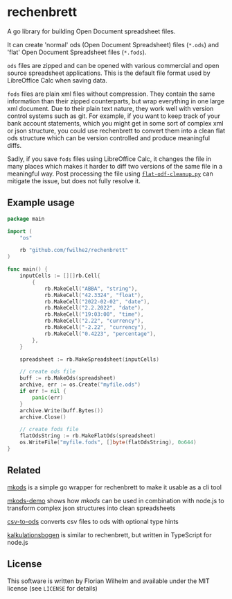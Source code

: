 <!--
SPDX-FileCopyrightText: 2025 Florian Wilhelm

SPDX-License-Identifier: MIT
-->

# rechenbrett

A go library for building Open Document spreadsheet files.

It can create 'normal' ods (Open Document Spreadsheet) files (`*.ods`) and 'flat' Open Document Spreadsheet files (`*.fods`).

`ods` files are zipped and can be opened with various commercial and open source spreadsheet applications.
This is the default file format used by LibreOffice Calc when saving data.

`fods` files are plain xml files without compression.
They contain the same information than their zipped counterparts, but wrap everything in one large xml document.
Due to their plain text nature, they work well with version control systems such as git.
For example, if you want to keep track of your bank account statements, which you might get in some sort of complex xml or json structure, you could use rechenbrett to convert them into a clean flat ods structure which can be version controlled and produce meaningful diffs.

Sadly, if you save `fods` files using LibreOffice Calc, it changes the file in many places which makes it harder to diff two versions of the same file in a meaningful way.
Post processing the file using [`flat-odf-cleanup.py`](https://github.com/fwilhe2/odf-utils/blob/main/flat-odf-cleanup.py) can mitigate the issue, but does not fully resolve it.

## Example usage

```go
package main

import (
	"os"

	rb "github.com/fwilhe2/rechenbrett"
)

func main() {
	inputCells := [][]rb.Cell{
		{
			rb.MakeCell("ABBA", "string"),
			rb.MakeCell("42.3324", "float"),
			rb.MakeCell("2022-02-02", "date"),
			rb.MakeCell("2.2.2022", "date"),
			rb.MakeCell("19:03:00", "time"),
			rb.MakeCell("2.22", "currency"),
			rb.MakeCell("-2.22", "currency"),
			rb.MakeCell("0.4223", "percentage"),
		},
	}

	spreadsheet := rb.MakeSpreadsheet(inputCells)

	// create ods file
	buff := rb.MakeOds(spreadsheet)
	archive, err := os.Create("myfile.ods")
	if err != nil {
		panic(err)
	}
	archive.Write(buff.Bytes())
	archive.Close()

	// create fods file
	flatOdsString := rb.MakeFlatOds(spreadsheet)
	os.WriteFile("myfile.fods", []byte(flatOdsString), 0o644)
}
```

## Related

[mkods](https://github.com/fwilhe2/mkods) is a simple go wrapper for rechenbrett to make it usable as a cli tool

[mkods-demo](https://github.com/fwilhe2/mkods-demo) shows how *mkods* can be used in combination with node.js to transform complex json structures into clean spreadsheets

[csv-to-ods](https://github.com/fwilhe2/csv-to-ods) converts csv files to ods with optional type hints

[kalkulationsbogen](https://github.com/fwilhe2/kalkulationsbogen) is similar to rechenbrett, but written in TypeScript for node.js

## License

This software is written by Florian Wilhelm and available under the MIT license (see `LICENSE` for details)
